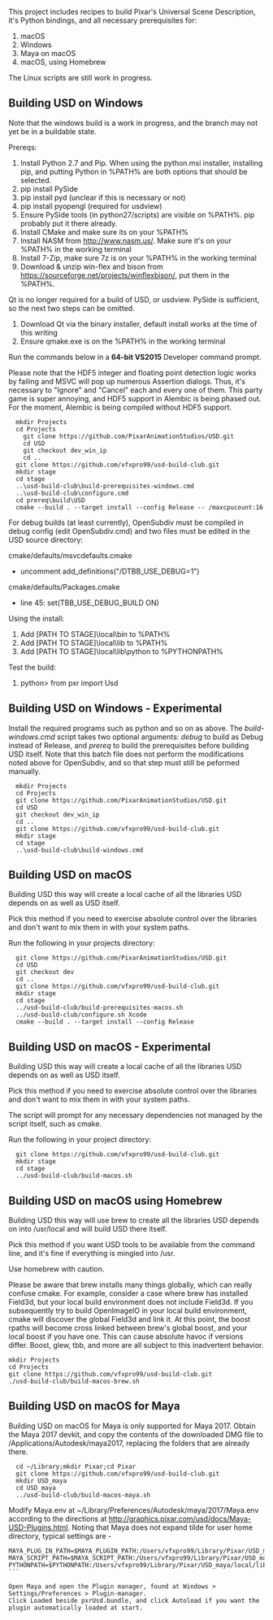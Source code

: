 
This project includes recipes to build Pixar's Universal Scene Description, it's
Python bindings, and all necessary prerequisites for:

1. macOS
2. Windows
3. Maya on macOS
4. macOS, using Homebrew

The Linux scripts are still work in progress.


Building USD on Windows
-----------------------
Note that the windows build is a work in progress, and the
branch may not yet be in a buildable state.

Prereqs:
 1. Install Python 2.7 and Pip. When using the python.msi installer, installing pip, and putting Python in %PATH% are both options that should be selected.
 1. pip install PySide
 1. pip install pyd (unclear if this is necessary or not)
 1. pip install pyopengl (required for usdview)
 1. Ensure PySide tools (in python27/scripts) are visible on %PATH%. pip probably put it there already.
 1. Install CMake and make sure its on your %PATH%
 1. Install NASM from http://www.nasm.us/. Make sure it's on your %PATH% in the working terminal
 1. Install 7-Zip, make sure 7z is on your %PATH% in the working terminal
 1. Download & unzip win-flex and bison from https://sourceforge.net/projects/winflexbison/, put them in the %PATH%.

Qt is no longer required for a build of USD, or usdview. PySide is sufficient, so the next two steps can be omitted.

 1. Download Qt via the binary installer, default install works at the time of this writing
 1. Ensure qmake.exe is on the %PATH% in the working terminal

Run the commands below in a **64-bit VS2015** Developer command prompt.

Please note that the HDF5 integer and floating point detection logic works
by failing and MSVC will pop up numerous Assertion dialogs. Thus, it's necessary
to "Ignore" and "Cancel" each and every one of them. This party game is super
annoying, and HDF5 support in Alembic is being phased out. For the moment, Alembic
is being compiled without HDF5 support.

```
  mkdir Projects
  cd Projects
    git clone https://github.com/PixarAnimationStudios/USD.git
    cd USD
    git checkout dev_win_ip
    cd ..
  git clone https://github.com/vfxpro99/usd-build-club.git
  mkdir stage
  cd stage
  ..\usd-build-club\build-prerequisites-windows.cmd
  ..\usd-build-club\configure.cmd
  cd prereq\build\USD
  cmake --build . --target install --config Release -- /maxcpucount:16
```

For debug builds (at least currently), OpenSubdiv must be compiled in debug config (edit OpenSubdiv.cmd) and two files must be edited in the USD source directory:

cmake/defaults/msvcdefaults.cmake
  - uncomment add_definitions("/DTBB_USE_DEBUG=1")

cmake/defaults/Packages.cmake
  - line 45: set(TBB_USE_DEBUG_BUILD ON)

Using the install:
 1. Add [PATH TO STAGE]\local\bin to %PATH%
 1. Add [PATH TO STAGE]\local\lib to %PATH%
 1. Add [PATH TO STAGE]\local\lib\python to %PYTHONPATH%

Test the build:
 1. python> from pxr import Usd

Building USD on Windows - Experimental
--------------------------------------

Install the required programs such as python and so on as above. The *build-windows.cmd*
script takes two optional arguments: *debug* to build as Debug instead of Release,
and *prereq* to build the prerequisites before building USD itself. Note that this
batch file does not perform the modifications noted above for OpenSubdiv, and so that
step must still be peformed manually.

```
  mkdir Projects
  cd Projects
  git clone https://github.com/PixarAnimationStudios/USD.git
  cd USD
  git checkout dev_win_ip
  cd ..
  git clone https://github.com/vfxpro99/usd-build-club.git
  mkdir stage
  cd stage
  ..\usd-build-club\build-windows.cmd
```


Building USD on macOS
---------------------

Building USD this way will create a local cache of all the libraries
USD depends on as well as USD itself.

Pick this method if you need to exercise absolute control over the
libraries and don't want to mix them in with your system paths.

Run the following in your projects directory:

```
  git clone https://github.com/PixarAnimationStudios/USD.git
  cd USD
  git checkout dev
  cd ..
  git clone https://github.com/vfxpro99/usd-build-club.git
  mkdir stage
  cd stage
  ../usd-build-club/build-prerequisites-macos.sh
  ../usd-build-club/configure.sh Xcode
  cmake --build . --target install --config Release
```

Building USD on macOS - Experimental
------------------------------------

Building USD this way will create a local cache of all the libraries
USD depends on as well as USD itself.

Pick this method if you need to exercise absolute control over the
libraries and don't want to mix them in with your system paths.

The script will prompt for any necessary dependencies not managed
by the script itself, such as cmake.

Run the following in your project directory:

```
  git clone https://github.com/vfxpro99/usd-build-club.git
  mkdir stage
  cd stage
  ../usd-build-club/build-macos.sh
```


Building USD on macOS using Homebrew
------------------------------------

Building USD this way will use brew to create all the libraries
USD depends on into /usr/local and will build USD there itself.

Pick this method if you want USD tools to be available from the
command line, and it's fine if everything is mingled into /usr.

Use homebrew with caution.

Please be aware that brew installs many things globally, which can
really confuse cmake. For example, consider a case where brew has
installed Field3d, but your local build environment does not include
Field3d. If you subsequently try to build OpenImageIO in your local
build environment, cmake will discover the global Field3d and link it.
At this point, the boost rpaths will become cross linked between brew's
global boost, and your local boost if you have one. This can cause
absolute havoc if versions differ. Boost, glew, tbb, and more are all
subject to this inadvertent behavior.

```
mkdir Projects
cd Projects
git clone https://github.com/vfxpro99/usd-build-club.git
./usd-build-club/build-macos-brew.sh
```


Building USD on macOS for Maya
------------------------------

Building USD on macOS for Maya is only supported for Maya 2017.
Obtain the Maya 2017 devkit, and copy the contents of the downloaded DMG file
to /Applications/Autodesk/maya2017, replacing the folders that are already there.

```
  cd ~/Library;mkdir Pixar;cd Pixar
  git clone https://github.com/vfxpro99/usd-build-club.git
  mkdir USD_maya
  cd USD_maya
  ../usd-build-club/build-macos-maya.sh
```

Modify Maya.env at ~/Library/Preferences/Autodesk/maya/2017/Maya.env according
to the directions at http://graphics.pixar.com/usd/docs/Maya-USD-Plugins.html.
Noting that Maya does not expand tilde for user home directory, typical settings are -

````
MAYA_PLUG_IN_PATH=$MAYA_PLUGIN_PATH:/Users/vfxpro99/Library/Pixar/USD_maya/local/third_party/maya/plugin/
MAYA_SCRIPT_PATH=$MAYA_SCRIPT_PATH:/Users/vfxpro99/Library/Pixar/USD_maya/local/third_party/maya/share/usd/plugins/usdMaya/resources/
PYTHONPATH=$PYTHONPATH:/Users/vfxpro99/Library/Pixar/USD_maya/local/lib/python/
```

Open Maya and open the Plugin manager, found at Windows > Settings/Preferences > Plugin-manager.
Click Loaded beside pxrUsd.bundle, and click Autoload if you want the plugin automatically loaded at start.
